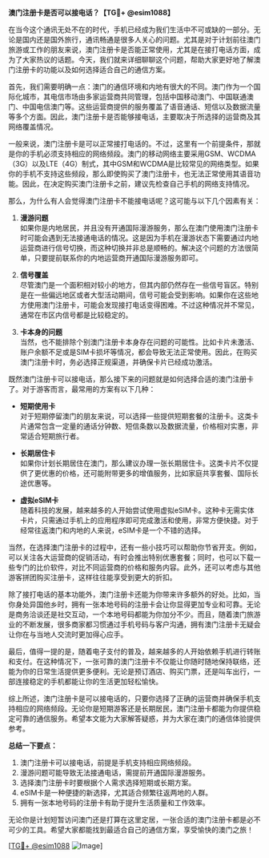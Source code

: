 **澳门注册卡是否可以接电话？【TG💪+ @esim1088】**

在当今这个通讯无处不在的时代，手机已经成为我们生活中不可或缺的一部分。无论是国内还是国外旅行，通讯畅通是很多人关心的问题。尤其是对于计划前往澳门旅游或工作的朋友来说，澳门注册卡是否能正常使用，尤其是在接打电话方面，成为了大家热议的话题。今天，我们就来详细聊聊这个问题，帮助大家更好地了解澳门注册卡的功能以及如何选择适合自己的通信方案。

首先，我们需要明确一点：澳门的通信环境和内地有很大的不同。澳门作为一个国际化城市，其电信市场由多家运营商共同管理，包括中国移动澳门、中国联通澳门、中国电信澳门等。这些运营商提供的服务覆盖了语音通话、短信以及数据流量等多个方面。因此，澳门注册卡是否能够接电话，主要取决于所选择的运营商及其网络覆盖情况。

一般来说，澳门注册卡是可以正常接打电话的。不过，这里有一个前提条件，那就是你的手机必须支持相应的网络频段。澳门的移动网络主要采用GSM、WCDMA（3G）以及LTE（4G）制式，其中GSM和WCDMA是比较常见的网络类型。如果你的手机不支持这些频段，那么即使购买了澳门注册卡，也无法正常使用其语音功能。因此，在决定购买澳门注册卡之前，建议先检查自己手机的网络支持情况。

那么，为什么有人会觉得澳门注册卡不能接电话呢？这可能与以下几个因素有关：

1. **漫游问题**  
   如果你是内地居民，并且没有开通国际漫游服务，那么在澳门使用澳门注册卡时可能会遇到无法接通电话的情况。这是因为手机在漫游状态下需要通过内地运营商进行信号切换，而这种切换并非总是顺畅的。解决这个问题的方法很简单，只要提前联系你的内地运营商开通国际漫游服务即可。

2. **信号覆盖**  
   尽管澳门是一个面积相对较小的地方，但其内部仍然存在一些信号盲区。特别是在一些偏远地区或者大型活动期间，信号可能会受到影响。如果你在这些地方使用澳门注册卡，可能会发现接打电话变得困难。不过这种情况并不常见，通常在市区内信号都是比较稳定的。

3. **卡本身的问题**  
   当然，也不能排除个别澳门注册卡本身存在问题的可能性。比如卡片未激活、账户余额不足或是SIM卡损坏等情况，都会导致无法正常使用。因此，在购买澳门注册卡时，务必选择正规渠道，并确保卡片已经成功激活。

既然澳门注册卡可以接电话，那么接下来的问题就是如何选择合适的澳门注册卡了。对于游客而言，最常用的方案有以下几种：

- **短期使用卡**  
  对于短期停留澳门的朋友来说，可以选择一些提供短期套餐的注册卡。这类卡片通常包含一定量的通话分钟数、短信条数以及数据流量，价格相对实惠，非常适合短期旅行者。

- **长期居住卡**  
  如果你计划长期居住在澳门，那么建议办理一张长期居住卡。这类卡片不仅提供了更优惠的价格，还可能附带更多的增值服务，比如家庭共享套餐、国际长途优惠等。

- **虚拟eSIM卡**  
  随着科技的发展，越来越多的人开始尝试使用虚拟eSIM卡。这种卡无需实体卡片，只需通过手机上的应用程序即可完成激活和使用，非常方便快捷。对于经常往返澳门和内地的人来说，eSIM卡是一个不错的选择。

当然，在选择澳门注册卡的过程中，还有一些小技巧可以帮助你节省开支。例如，可以关注各大运营商的促销活动，有时会推出特别优惠套餐；同时，也可以下载一些专门的比价软件，对比不同运营商的价格和服务内容。此外，还可以考虑与其他游客拼团购买注册卡，这样往往能享受到更大的折扣。

除了接打电话的基本功能外，澳门注册卡还能为你带来许多额外的好处。比如，当你身处异国他乡时，拥有一张本地号码的注册卡会让你显得更加专业和可靠。无论是商务洽谈还是社交互动，一个本地号码都能为你加分不少。而且，随着澳门旅游业的不断发展，很多商家都习惯通过手机号码与客户沟通，拥有澳门注册卡无疑会让你在与当地人交流时更加得心应手。

最后，值得一提的是，随着电子支付的普及，越来越多的人开始依赖手机进行转账和支付。在这种情况下，一张可靠的澳门注册卡不仅能让你随时随地保持联络，还能为你的日常生活提供更多便利。无论是预订酒店、购买门票，还是叫车出行，一部连接稳定的手机都能让你的生活更加轻松愉快。

综上所述，澳门注册卡是可以接电话的，只要你选择了正确的运营商并确保手机支持相应的网络频段。无论你是短期游客还是长期居民，澳门注册卡都能为你提供稳定可靠的通信服务。希望本文能为大家解答疑惑，并为大家在澳门的通信体验提供参考。

**总结一下要点：**  
1. 澳门注册卡可以接电话，前提是手机支持相应网络频段。  
2. 漫游问题可能导致无法接通电话，需提前开通国际漫游服务。  
3. 选择澳门注册卡时要根据个人需求选择短期或长期方案。  
4. eSIM卡是一种便捷的新选择，尤其适合频繁往返两地的人群。  
5. 拥有一张本地号码的注册卡有助于提升生活质量和工作效率。

无论你是计划短暂访问澳门还是打算在这里定居，一张合适的澳门注册卡都是必不可少的工具。希望大家都能找到最适合自己的通信方案，享受愉快的澳门之旅！  

[[TG💪+ @esim1088](https://t.me/s/esim1088) ![Image](https://i.postimg.cc/4NQfJmqS/Snipaste-2025-05-13-00-14-12.png)]